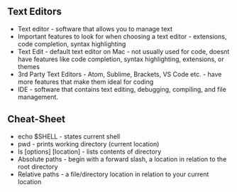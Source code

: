 ## Text Editors
- Text editor - software that allows you to manage text
- Important features to look for when choosing a text editor - extensions, code completion, syntax highlighting
- Text Edit - default text editor on Mac - not usually used for code, doesnt have features like code completion, syntax highlighting, extensions, or themes
- 3rd Party Text Editors - Atom, Sublime, Brackets, VS Code etc. - have more features that make them ideal for coding
- IDE - software that contains text editing, debugging, compiling, and file management.

## Cheat-Sheet
- echo $SHELL - states current shell
- pwd - prints working directory (current location)
- ls [options] [location] - lists contents of directory
- Absolute paths - begin with a forward slash, a location in relation to the root directory
- Relative paths - a file/directory location in relation to your current location

